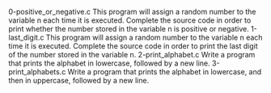 0-positive_or_negative.c This program will assign a random number to the variable n each time it is executed. Complete the source code in order to print whether the number stored in the variable n is positive or negative.
1-last_digit.c This program will assign a random number to the variable n each time it is executed. Complete the source code in order to print the last digit of the number stored in the variable n.
2-print_alphabet.c Write a program that prints the alphabet in lowercase, followed by a new line.
3-print_alphabets.c Write a program that prints the alphabet in lowercase, and then in uppercase, followed by a new line.
